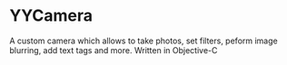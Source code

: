# YYCamera
A custom camera which allows to take photos, set filters, peform image blurring, add text tags and more. Written in Objective-C
